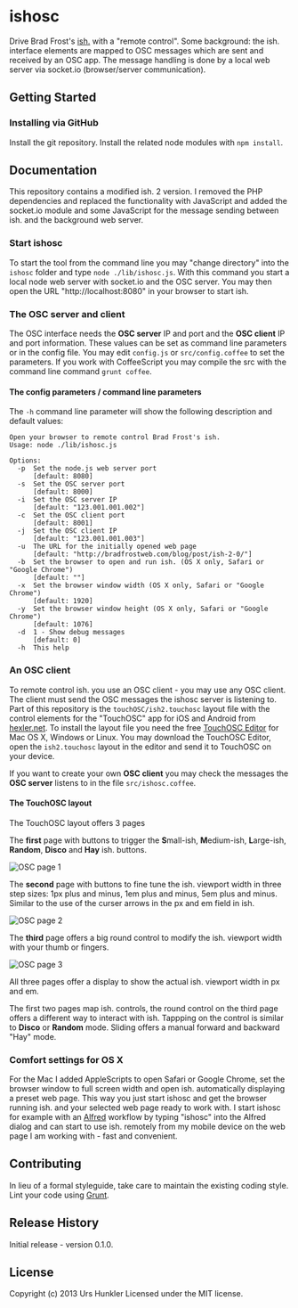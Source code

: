 # ishosc
Drive Brad Frost's [ish.](http://bradfrostweb.com/demo/ish/) with a "remote control". Some background: the ish. interface elements are mapped to OSC messages which are sent and received by an OSC app. The message handling is done by a local web server via socket.io (browser/server communication).

## Getting Started
### Installing via GitHub
Install the git repository. Install the related node modules with `npm install`.

## Documentation
This repository contains a modified ish. 2 version. I removed the PHP dependencies and replaced the functionality with JavaScript and added the socket.io module and some JavaScript for the message sending between ish. and the background web server.

### Start ishosc
To start the tool from the command line you may "change directory" into the `ishosc` folder and type `node ./lib/ishosc.js`. With this command you start a local node web server with socket.io and the OSC server. You may then open the URL "http://localhost:8080" in your browser to start ish.

### The OSC server and client
The OSC interface needs the **OSC server** IP and port and the **OSC client** IP and port information. These values can be set as command line parameters or in the config file. You may edit `config.js` or `src/config.coffee` to set the parameters. If you  work with CoffeeScript you may compile the src with the command line command `grunt coffee`.

#### The config parameters / command line parameters
The `-h` command line parameter will show the following description and default values:

````
Open your browser to remote control Brad Frost's ish.
Usage: node ./lib/ishosc.js

Options:
  -p  Set the node.js web server port
      [default: 8080]
  -s  Set the OSC server port
      [default: 8000]
  -i  Set the OSC server IP
      [default: "123.001.001.002"]
  -c  Set the OSC client port
      [default: 8001]
  -j  Set the OSC client IP
      [default: "123.001.001.003"]
  -u  The URL for the initially opened web page
      [default: "http://bradfrostweb.com/blog/post/ish-2-0/"]
  -b  Set the browser to open and run ish. (OS X only, Safari or "Google Chrome")
      [default: ""]
  -x  Set the browser window width (OS X only, Safari or "Google Chrome")
      [default: 1920]
  -y  Set the browser window height (OS X only, Safari or "Google Chrome")
      [default: 1076]
  -d  1 - Show debug messages
      [default: 0]
  -h  This help
````

### An OSC client
To remote control ish. you use an OSC client - you may use any OSC client. The client must send the OSC messages the ishosc server is listening to. Part of this repository is the `touchOSC/ish2.touchosc` layout file with the control elements for the "TouchOSC" app for iOS and Android from [hexler.net](http://hexler.net). To install the layout file you need the free [TouchOSC Editor](http://hexler.net/software/touchosc#downloads) for Mac OS X, Windows or Linux. You may download the TouchOSC Editor, open the `ish2.touchosc` layout in the editor and send it to TouchOSC on your device.

If you want to create your own **OSC client** you may check the messages the **OSC server** listens to in the file `src/ishosc.coffee`.

#### The TouchOSC layout
The TouchOSC layout offers 3 pages

The **first** page with buttons to trigger the **S**mall-ish, **M**edium-ish, **L**arge-ish, **Random**, **Disco** and **Hay** ish. buttons.

![OSC page 1](https://raw.github.com/uhunkler/ishosc/master/documentation/images/OSCpage1.png)

The **second** page with buttons to fine tune the ish. viewport width in three step sizes: 1px plus and minus, 1em plus and minus, 5em plus and minus. Similar to the use of the curser arrows in the px and em field in ish.

![OSC page 2](https://raw.github.com/uhunkler/ishosc/master/documentation/images/OSCpage2.png)

The **third** page offers a big round control to modify the ish. viewport width with your thumb or fingers.

![OSC page 3](https://raw.github.com/uhunkler/ishosc/master/documentation/images/OSCpage3.png)

All three pages offer a display to show the actual ish. viewport  width in px and em.

The first two pages map ish. controls, the round control on the third page offers a different way to interact with ish. Tappping on the control is similar to **Disco** or **Random** mode. Sliding offers a manual forward and backward "Hay" mode.

### Comfort settings for OS X
For the Mac I added AppleScripts to open Safari or Google Chrome, set the browser window to full screen width and open ish. automatically displaying a preset web page. This way you just start ishosc and get the browser running ish. and your selected web page ready to work with. I start ishosc for example with an [Alfred](http://www.alfredapp.com) workflow by typing "ishosc" into the Alfred dialog and can start to use ish. remotely from my mobile device on the web page I am working with - fast and convenient.

## Contributing
In lieu of a formal styleguide, take care to maintain the existing coding style. Lint your code using [Grunt](http://gruntjs.com/).

## Release History
Initial release - version 0.1.0.

## License
Copyright (c) 2013 Urs Hunkler
Licensed under the MIT license.
